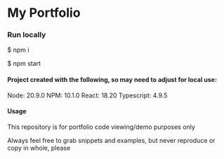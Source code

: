 # My Portfolio

### Run locally
$ npm i

$ npm start

#### Project created with the following, so may need to adjust for local use:
Node: 20.9.0
NPM: 10.1.0
React: 18.20
Typescript: 4.9.5


#### Usage
This repository is for portfolio code viewing/demo purposes only

Always feel free to grab snippets and examples, but never reproduce or copy in whole, please